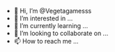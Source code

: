 - 👋 Hi, I’m @Vegetagamesss
- 👀 I’m interested in ...
- 🌱 I’m currently learning ...
- 💞️ I’m looking to collaborate on ...
- 📫 How to reach me ...

<!---
Vegetagamesss/Vegetagamesss is a ✨ special ✨ repository because its `README.md` (this file) appears on your GitHub profile.
You can click the Preview link to take a look at your changes.
--->
